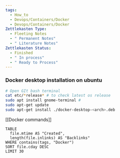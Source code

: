 ```yaml
---
tags:
  - How_to
  - Devops/Containers/Docker
  - Devops/Containers/Docker
Zettlekasten Type:
  - Fleeting Notes
  - " Permanent Notes"
  - " Literature Notes"
Zettlekasten Status:
  - Finished
  - " In process"
  - " Ready to Process"
---
```


### Docker desktop installation on ubuntu

```bash
# Open GIt bash terminal 
cat etc/*release* # to check latest os release 
sudo apt install gnome-terminal # 
sudo apt-get update 
sudo apt-get install ./docker-desktop-<arch>.deb
```

[[Docker commands]]

```dataview
TABLE 
  file.mtime AS "Created", 
  length(file.inlinks) AS "Backlinks"
WHERE contains(tags, "Docker") 
SORT file.cday DESC
LIMIT 30
```
